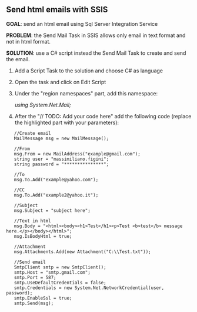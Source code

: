 ## Send html emails with SSIS

**GOAL**: send an html email using Sql Server Integration Service  

**PROBLEM**: the Send Mail Task in SSIS allows only email in text format and not in html format.  

**SOLUTION**: use a C# script instead the Send Mail Task to create and send the email.  
1) Add a Script Task to the solution and choose C# as language  
2) Open the task and click on Edit Script  
3) Under the "region namespaces" part, add this namespace:  

   *using System.Net.Mail;*  

4) After the "// TODO: Add your code here" add the following code (replace the highlighted part with your parameters):  


```
   //Create email
   MailMessage msg = new MailMessage();

   //From
   msg.From = new MailAddress("example@gmail.com");
   string user = "massimiliano.figini";
   string password = "***************";

   //To
   msg.To.Add("example@yahoo.com");

   //CC
   msg.To.Add("example2@yahoo.it");

   //Subject
   msg.Subject = "subject here";

   //Text in html
   msg.Body = "<html><body><h1>Test</h1><p>Test <b>test</b> message here.</p></body></html>";
   msg.IsBodyHtml = true;

   //Attachment
   msg.Attachments.Add(new Attachment("C:\\Test.txt"));

   //Send email
   SmtpClient smtp = new SmtpClient();
   smtp.Host = "smtp.gmail.com";
   smtp.Port = 587;
   smtp.UseDefaultCredentials = false;
   smtp.Credentials = new System.Net.NetworkCredential(user, password);
   smtp.EnableSsl = true;
   smtp.Send(msg);
``` 